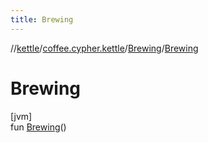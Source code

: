 ```yaml
---
title: Brewing
---
```

//[kettle](../../../index.html)/[coffee.cypher.kettle](../index.html)/[Brewing](index.html)/[Brewing](-brewing.html)



# Brewing



[jvm]\
fun [Brewing](-brewing.html)()




